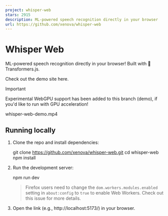 ```yaml
---
project: whisper-web
stars: 2915
description: ML-powered speech recognition directly in your browser
url: https://github.com/xenova/whisper-web
---
```


Whisper Web
===========

ML-powered speech recognition directly in your browser! Built with 🤗 Transformers.js.

Check out the demo site here.

Important

Experimental WebGPU support has been added to this branch (demo), if you'd like to run with GPU acceleration!

whisper-web-demo.mp4

Running locally
---------------

1.  Clone the repo and install dependencies:
    
    git clone https://github.com/xenova/whisper-web.git
    cd whisper-web
    npm install
    
2.  Run the development server:
    
    npm run dev
    
    > Firefox users need to change the `dom.workers.modules.enabled` setting in `about:config` to `true` to enable Web Workers. Check out this issue for more details.
    
3.  Open the link (e.g., http://localhost:5173/) in your browser.
